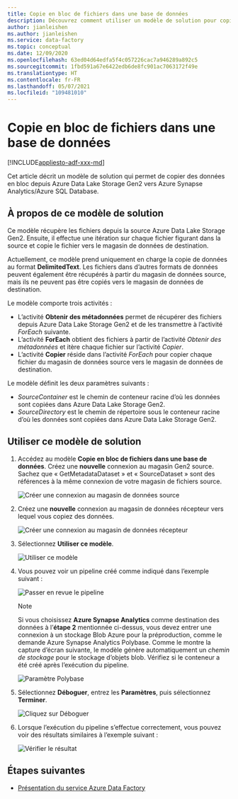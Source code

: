 ```yaml
---
title: Copie en bloc de fichiers dans une base de données
description: Découvrez comment utiliser un modèle de solution pour copier des données en bloc depuis Azure Data Lake Storage Gen2 vers Azure Synapse Analytics/Azure SQL Database.
author: jianleishen
ms.author: jianleishen
ms.service: data-factory
ms.topic: conceptual
ms.date: 12/09/2020
ms.openlocfilehash: 63ed04d64edfa5f4c057226cac7a946289a892c5
ms.sourcegitcommit: 1fbd591a67e6422edb6de8fc901ac7063172f49e
ms.translationtype: HT
ms.contentlocale: fr-FR
ms.lasthandoff: 05/07/2021
ms.locfileid: "109481010"
---
```

# <a name="bulk-copy-from-files-to-database"></a>Copie en bloc de fichiers dans une base de données

[!INCLUDE[appliesto-adf-xxx-md](includes/appliesto-adf-xxx-md.md)]

Cet article décrit un modèle de solution qui permet de copier des données en bloc depuis Azure Data Lake Storage Gen2 vers Azure Synapse Analytics/Azure SQL Database.

## <a name="about-this-solution-template"></a>À propos de ce modèle de solution

Ce modèle récupère les fichiers depuis la source Azure Data Lake Storage Gen2. Ensuite, il effectue une itération sur chaque fichier figurant dans la source et copie le fichier vers le magasin de données de destination. 

Actuellement, ce modèle prend uniquement en charge la copie de données au format **DelimitedText**. Les fichiers dans d’autres formats de données peuvent également être récupérés à partir du magasin de données source, mais ils ne peuvent pas être copiés vers le magasin de données de destination.  

Le modèle comporte trois activités :
- L’activité **Obtenir des métadonnées** permet de récupérer des fichiers depuis Azure Data Lake Storage Gen2 et de les transmettre à l’activité *ForEach* suivante.
- L’activité **ForEach** obtient des fichiers à partir de l’activité *Obtenir des métadonnées* et itère chaque fichier sur l’activité *Copier*.
- L’activité **Copier** réside dans l’activité *ForEach* pour copier chaque fichier du magasin de données source vers le magasin de données de destination.

Le modèle définit les deux paramètres suivants :
- *SourceContainer* est le chemin de conteneur racine d’où les données sont copiées dans Azure Data Lake Storage Gen2. 
- *SourceDirectory* est le chemin de répertoire sous le conteneur racine d’où les données sont copiées dans Azure Data Lake Storage Gen2.

## <a name="how-to-use-this-solution-template"></a>Utiliser ce modèle de solution

1. Accédez au modèle **Copie en bloc de fichiers dans une base de données**. Créez une **nouvelle** connexion au magasin Gen2 source. Sachez que « GetMetadataDataset » et « SourceDataset » sont des références à la même connexion de votre magasin de fichiers source.

    ![Créer une connexion au magasin de données source](media/solution-template-bulk-copy-from-files-to-database/source-connection.png)

2. Créez une **nouvelle** connexion au magasin de données récepteur vers lequel vous copiez des données.

    ![Créer une connexion au magasin de données récepteur](media/solution-template-bulk-copy-from-files-to-database/destination-connection.png)
    
3. Sélectionnez **Utiliser ce modèle**.

    ![Utiliser ce modèle](media/solution-template-bulk-copy-from-files-to-database/use-template.png)
    
4. Vous pouvez voir un pipeline créé comme indiqué dans l’exemple suivant :

    ![Passer en revue le pipeline](media/solution-template-bulk-copy-from-files-to-database/new-pipeline.png)

    > [!NOTE]
    > Si vous choisissez **Azure Synapse Analytics** comme destination des données à l’**étape 2** mentionnée ci-dessus, vous devez entrer une connexion à un stockage Blob Azure pour la préproduction, comme le demande Azure Synapse Analytics Polybase. Comme le montre la capture d’écran suivante, le modèle génère automatiquement un *chemin de stockage* pour le stockage d’objets blob. Vérifiez si le conteneur a été créé après l’exécution du pipeline.
        
    ![Paramètre Polybase](media/solution-template-bulk-copy-from-files-to-database/staging-account.png)

5. Sélectionnez **Déboguer**, entrez les **Paramètres**, puis sélectionnez **Terminer**.

    ![Cliquez sur **Déboguer**](media/solution-template-bulk-copy-from-files-to-database/debug-run.png)

6. Lorsque l’exécution du pipeline s’effectue correctement, vous pouvez voir des résultats similaires à l’exemple suivant :

    ![Vérifier le résultat](media/solution-template-bulk-copy-from-files-to-database/run-succeeded.png)

       
## <a name="next-steps"></a>Étapes suivantes

- [Présentation du service Azure Data Factory](introduction.md)